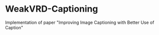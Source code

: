 # WeakVRD-Captioning
Implementation of paper "Improving Image Captioning with Better Use of Caption"
